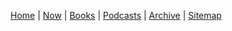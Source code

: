 [Home](./home.html) |
[Now](./now.html) |
[Books](./books.html) |
[Podcasts](./podcasts.html) |
[Archive](./archive.html) |
[Sitemap](./sitemap.xml)

